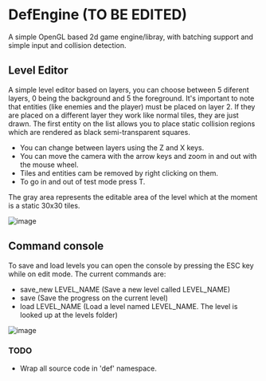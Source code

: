 # DefEngine (TO BE EDITED)
A simple OpenGL based 2d game engine/libray, with batching support and simple input and collision detection.

## Level Editor
A simple level editor based on layers, you can choose between 5 diferent layers, 0 being the background and 5 the foreground. It's important to note that
entities (like enemies and the player) must be placed on layer 2. If they are placed on a different layer they work like normal tiles, they are just drawn.
The first entity on the list allows you to place static collision regions which are rendered as black semi-transparent squares.

- You can change between layers using the Z and X keys.
- You can move the camera with the arrow keys and zoom in and out with the mouse wheel.
- Tiles and entities cam be removed by right clicking on them.
- To go in and out of test mode press T.

The gray area represents the editable area of the level which at the moment is a static 30x30 tiles. 

![image](https://user-images.githubusercontent.com/66743720/160708817-9a40b290-98df-4489-baf2-2077e759fed5.png)

## Command console
To save and load levels you can open the console by pressing the ESC key while on edit mode. The current commands are:
- save_new LEVEL_NAME  (Save a new level called LEVEL_NAME)
- save                 (Save the progress on the current level)
- load LEVEL_NAME      (Load a level named LEVEL_NAME. The level is looked up at the levels folder)

![image](https://user-images.githubusercontent.com/66743720/160709637-c7a0d718-e0db-4629-a5ae-beb167462739.png)

### TODO 
* Wrap all source code in 'def' namespace.
